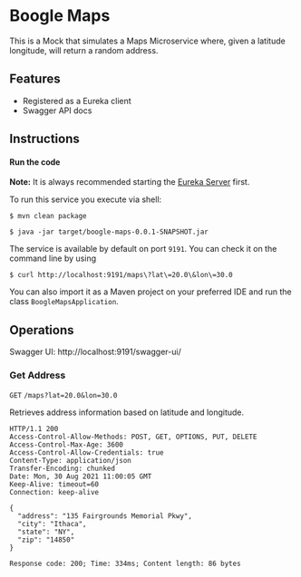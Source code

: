 # Boogle Maps

This is a Mock that simulates a Maps Microservice where, given a latitude
longitude, will return a random address.

## Features

- Registered as a Eureka client
- Swagger API docs

## Instructions

#### Run the code
**Note:** It is always recommended starting the [Eureka Server](../eureka-server/README.md) first.

To run this service you execute via shell:

```
$ mvn clean package
```

```
$ java -jar target/boogle-maps-0.0.1-SNAPSHOT.jar
```

The service is available by default on port `9191`. You can check it on the 
command line by using

```
$ curl http://localhost:9191/maps\?lat\=20.0\&lon\=30.0
``` 

You can also import it as a Maven project on your preferred IDE and 
run the class `BoogleMapsApplication`.


## Operations

Swagger UI: http://localhost:9191/swagger-ui/

### Get Address

`GET` `/maps?lat=20.0&lon=30.0`

Retrieves address information based on latitude and longitude.

```
HTTP/1.1 200 
Access-Control-Allow-Methods: POST, GET, OPTIONS, PUT, DELETE
Access-Control-Max-Age: 3600
Access-Control-Allow-Credentials: true
Content-Type: application/json
Transfer-Encoding: chunked
Date: Mon, 30 Aug 2021 11:00:05 GMT
Keep-Alive: timeout=60
Connection: keep-alive

{
  "address": "135 Fairgrounds Memorial Pkwy",
  "city": "Ithaca",
  "state": "NY",
  "zip": "14850"
}
```

`Response code: 200; Time: 334ms; Content length: 86 bytes`